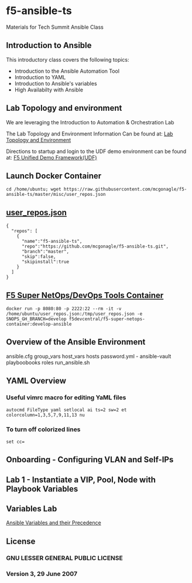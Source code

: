 # f5-ansible-ts
Materials for Tech Summit Ansible Class

## Introduction to Ansible
This introductory class covers the following topics:
  * Introduction to the Ansible Automation Tool
  * Introduction to YAML
  * Introduction to Ansible's variables
  * High Availabilty with Ansible

## Lab Topology and environment
We are leveraging the Introduction to Automation & Orchestration Lab

The Lab Topology and Environment Information Can be found at:
[Lab Topology and Environment](http://clouddocs.f5.com/training/community/programmability/html/class1/labinfo/labinfo.html)

Directions to startup and login to the UDF demo environment can be found at:
[F5 Unified Demo Framework(UDF)](http://clouddocs.f5.com/training/community/programmability/html/class1/labinfo/udf.html)

## Launch Docker Container

```
cd /home/ubuntu; wget https://raw.githubusercontent.com/mcgonagle/f5-ansible-ts/master/misc/user_repos.json
```

## [user_repos.json](misc/user_repos.json)
```
{
  "repos": [
    {
      "name":"f5-ansible-ts",
      "repo":"https://github.com/mcgonagle/f5-ansible-ts.git",
      "branch":"master",
      "skip":false,
      "skipinstall":true
    }
  ]
}
```

## [F5 Super NetOps/DevOps Tools Container](https://hub.docker.com/r/f5devcentral/f5-super-netops-container/)

```
docker run -p 8080:80 -p 2222:22 --rm -it -v /home/ubuntu/user_repos.json:/tmp/user_repos.json -e SNOPS_GH_BRANCH=develop f5devcentral/f5-super-netops-container:develop-ansible
```

## Overview of the Ansible Environment

ansible.cfg
group_vars
host_vars
hosts
password.yml - ansible-vault
playboobooks
roles
run_ansible.sh


## YAML Overview 
### Useful vimrc macro for editing YaML files
```
autocmd FileType yaml setlocal ai ts=2 sw=2 et colorcolumn=1,3,5,7,9,11,13 nu
```
### To turn off colorized lines
```
set cc=
```

## Onboarding - Configuring VLAN and Self-IPs

## Lab 1  - Instantiate a VIP, Pool, Node with Playbook Variables

## Variables Lab
[Ansible Variables and their Precedence](docs/VARIABLES.md)

## License
### GNU LESSER GENERAL PUBLIC LICENSE 
### Version 3, 29 June 2007
